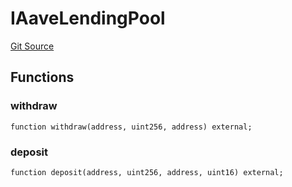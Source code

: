 # IAaveLendingPool
[Git Source](https://github.com/Swivel-Finance/illuminate/blob/756f41d3de7041d0b83523598284cee2b14c535e/src/interfaces/IAaveLendingPool.sol)


## Functions
### withdraw


```solidity
function withdraw(address, uint256, address) external;
```

### deposit


```solidity
function deposit(address, uint256, address, uint16) external;
```

